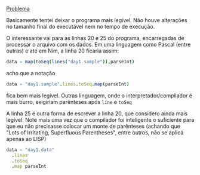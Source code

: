 [Problema](https://adventofcode.com/2021/day/1)

Basicamente tentei deixar o programa mais legível. Não houve alterações no tamanho final do executável nem no tempo de execução.

O interessante vai para as linhas 20 e 25 do programa, encarregadas de processar o arquivo com os dados. Em uma linguagem como Pascal (entre outras) e até em Nim, a linha 20 ficaria assim:

```nim
data = map(toSeq(lines("day1.sample")),parseInt)
```

acho que a notação

```nim
data = "day1.sample".lines.toSeq.map(parseInt)
```

fica bem mais legível. Outras linguagem, onde o interpretador/compilador é mais burro, exigiriam parênteses após ```line``` e ```toSeq```

A linha 25 é outra forma de escrever a linha 20, que considero ainda mais legível. Note mais uma vez que o compilador foi inteligente o suficiente para que eu não precisasse colocar um monte de parênteses (achando que "Lots of Irritating, Superfluous Parentheses", entre outros,  não se aplica apenas ao LISP)

```nim
data = "day1.data"
  .lines
  .toSeq
  .map parseInt
```

